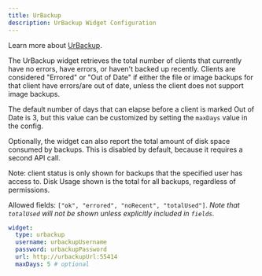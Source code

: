 ```yaml
---
title: UrBackup
description: UrBackup Widget Configuration
---
```


Learn more about [UrBackup](https://github.com/uroni/urbackup_backend).

The UrBackup widget retrieves the total number of clients that currently have no errors, have errors, or haven't backed up recently. Clients are considered "Errored" or "Out of Date" if either the file or image backups for that client have errors/are out of date, unless the client does not support image backups.

The default number of days that can elapse before a client is marked Out of Date is 3, but this value can be customized by setting the `maxDays` value in the config.

Optionally, the widget can also report the total amount of disk space consumed by backups. This is disabled by default, because it requires a second API call.

Note: client status is only shown for backups that the specified user has access to. Disk Usage shown is the total for all backups, regardless of permissions.

Allowed fields: `["ok", "errored", "noRecent", "totalUsed"]`. _Note that `totalUsed` will not be shown unless explicitly included in `fields`._

```yaml
widget:
  type: urbackup
  username: urbackupUsername
  password: urbackupPassword
  url: http://urbackupUrl:55414
  maxDays: 5 # optional
```
